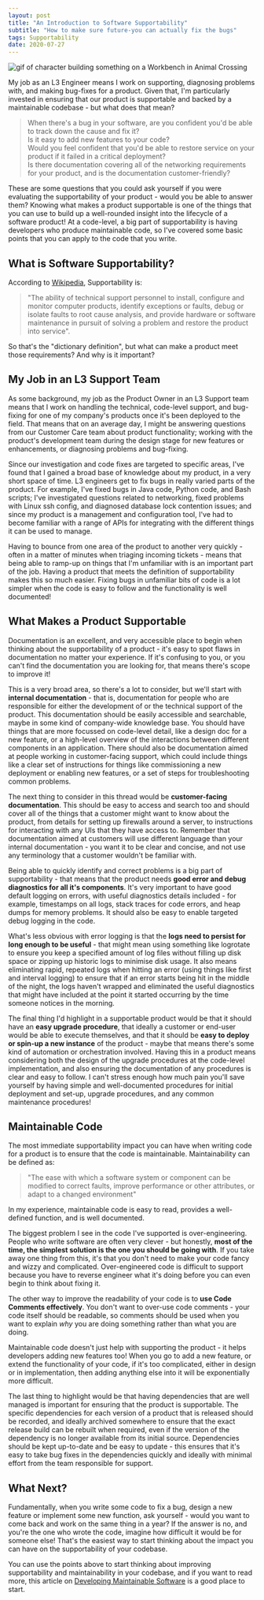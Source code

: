 ```yaml
---
layout: post
title: "An Introduction to Software Supportability"
subtitle: "How to make sure future-you can actually fix the bugs"
tags: Supportability
date: 2020-07-27
---
```


![gif of character building something on a Workbench in Animal Crossing](/assets/images/animal_crossing_build.gif)

My job as an L3 Engineer means I work on supporting, diagnosing problems with, and making bug-fixes for a product. Given that, I'm particularly invested in ensuring that our product is supportable and backed by a maintainable codebase - but what does that mean? 

> When there's a bug in your software, are you confident you'd be able to track down the cause and fix it?  
Is it easy to add new features to your code?    
Would you feel confident that you'd be able to restore service on your product if it failed in a critical deployment?    
Is there documentation covering all of the networking requirements for your product, and is the documentation customer-friendly?

These are some questions that you could ask yourself if you were evaluating the supportability of your product - would you be able to answer them? Knowing what makes a product supportable is one of the things that you can use to build up a well-rounded insight into the lifecycle of a software product! At a code-level, a big part of supportability is having developers who produce maintainable code, so I've covered some basic points that you can apply to the code that you write.

## What is Software Supportability?

According to [Wikipedia](https://en.wikipedia.org/wiki/Serviceability_(computer)), Supportability is:

> "The ability of technical support personnel to install, configure and monitor computer products, identify exceptions or faults, debug or isolate faults to root cause analysis, and provide hardware or software maintenance in pursuit of solving a problem and restore the product into service".

So that's the "dictionary definition", but what can make a product meet those requirements? And why is it important?

## My Job in an L3 Support Team

As some background, my job as the Product Owner in an L3 Support team means that I work on handling the technical, code-level support, and bug-fixing for one of my company's products once it's been deployed to the field. That means that on an average day, I might be answering questions from our Customer Care team about product functionality; working with the product's development team during the design stage for new features or enhancements, or diagnosing problems and bug-fixing.

Since our investigation and code fixes are targeted to specific areas, I've found that I gained a broad base of knowledge about my product, in a very short space of time. L3 engineers get to fix bugs in really varied parts of the product. For example, I've fixed bugs in Java code, Python code, and Bash scripts; I've investigated questions related to networking, fixed problems with Linux ssh config, and diagnosed database lock contention issues; and since my product is a management and configuration tool, I've had to become familiar with a range of APIs for integrating with the different things it can be used to manage.

Having to bounce from one area of the product to another very quickly - often in a matter of minutes when triaging incoming tickets - means that being able to ramp-up on things that I'm unfamiliar with is an important part of the job. Having a product that meets the definition of supportability makes this so much easier. Fixing bugs in unfamiliar bits of code is a lot simpler when the code is easy to follow and the functionality is well documented!

## What Makes a Product Supportable

Documentation is an excellent, and very accessible place to begin when thinking about the supportability of a product - it's easy to spot flaws in documentation no matter your experience. If it's confusing to you, or you can't find the documentation you are looking for, that means there's scope to improve it!

This is a very broad area, so there's a lot to consider, but we'll start with **internal documentation** - that is, documentation for people who are responsible for either the development of or the technical support of the product. This documentation should be easily accessible and searchable, maybe in some kind of company-wide knowledge base. You should have things that are more focussed on code-level detail, like a design doc for a new feature, or a high-level overview of the interactions between different components in an application. There should also be documentation aimed at people working in customer-facing support, which could include things like a clear set of instructions for things like commissioning a new deployment or enabling new features, or a set of steps for troubleshooting common problems.

The next thing to consider in this thread would be **customer-facing documentation**. This should be easy to access and search too and should cover all of the things that a customer might want to know about the product, from details for setting up firewalls around a server, to instructions for interacting with any UIs that they have access to. Remember that documentation aimed at customers will use different language than your internal documentation - you want it to be clear and concise, and not use any terminology that a customer wouldn't be familiar with. 

Being able to quickly identify and correct problems is a big part of supportability - that means that the product needs **good error and debug diagnostics for all it's components**. It's very important to have good default logging on errors, with useful diagnostics details included - for example, timestamps on all logs, stack traces for code errors, and heap dumps for memory problems. It should also be easy to enable targeted debug logging in the code.

What's less obvious with error logging is that the **logs need to persist for long enough to be useful** - that might mean using something like logrotate to ensure you keep a specified amount of log files without filling up disk space or zipping up historic logs to minimise disk usage. It also means eliminating rapid, repeated logs when hitting an error (using things like first and interval logging) to ensure that if an error starts being hit in the middle of the night, the logs haven't wrapped and eliminated the useful diagnostics that might have included at the point it started occurring by the time someone notices in the morning.

The final thing I'd highlight in a supportable product would be that it should have an **easy upgrade procedure**, that ideally a customer or end-user would be able to execute themselves, and that it should be **easy to deploy or spin-up a new instance** of the product - maybe that means there's some kind of automation or orchestration involved. Having this in a product means considering both the design of the upgrade procedures at the code-level implementation, and also ensuring the documentation of any procedures is clear and easy to follow. I can't stress enough how much pain you'll save yourself by having simple and well-documented procedures for initial deployment and set-up, upgrade procedures, and any common maintenance procedures!

## Maintainable Code

The most immediate supportability impact you can have when writing code for a product is to ensure that the code is maintainable. Maintainability can be defined as:

> "The ease with which a software system or component can be modified to correct faults, improve performance or other attributes, or adapt to a changed environment" 

In my experience, maintainable code is easy to read, provides a well-defined function, and is well documented.

The biggest problem I see in the code I've supported is over-engineering. People who write software are often very clever - but honestly, **most of the time, the simplest solution is the one you should be going with**. If you take away one thing from this, it's that you don't need to make your code fancy and wizzy and complicated. Over-engineered code is difficult to support because you have to reverse engineer what it's doing before you can even begin to think about fixing it.

The other way to improve the readability of your code is to **use Code Comments effectively**. You don't want to over-use code comments - your code itself should be readable, so comments should be used when you want to explain *why* you are doing something rather than what you are doing. 

Maintainable code doesn't just help with supporting the product - it helps developers adding new features too! When you go to add a new feature, or extend the functionality of your code, if it's too complicated, either in design or in implementation, then adding anything else into it will be exponentially more difficult.

The last thing to highlight would be that having dependencies that are well managed is important for ensuring that the product is supportable. The specific dependencies for each version of a product that is released should be recorded, and ideally archived somewhere to ensure that the exact release build can be rebuilt when required, even if the version of the dependency is no longer available from its initial source. Dependencies should be kept up-to-date and be easy to update - this ensures that it's easy to take bug fixes in the dependencies quickly and ideally with minimal effort from the team responsible for support.

## What Next?

Fundamentally, when you write some code to fix a bug, design a new feature or implement some new function, ask yourself - would you want to come back and work on the same thing in a year? If the answer is no, and you're the one who wrote the code, imagine how difficult it would be for someone else! That's the easiest way to start thinking about the impact you can have on the supportability of your codebase.

You can use the points above to start thinking about improving supportability and maintainability in your codebase, and if you want to read more, this article on [Developing Maintainable Software](https://software.ac.uk/resources/guides/developing-maintainable-software) is a good place to start.

